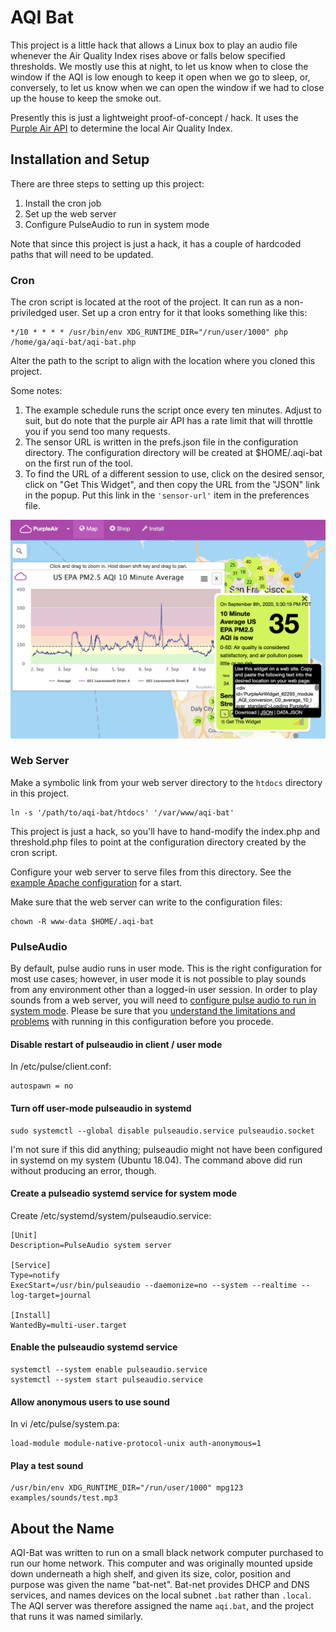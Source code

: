 # AQI Bat

This project is a little hack that allows a Linux box to play an audio file whenever the Air Quality Index rises above or falls below specified thresholds. We mostly use this at night, to let us know when to close the window if the AQI is low enough to keep it open when we go to sleep, or, conversely, to let us know when we can open the window if we had to close up the house to keep the smoke out.

Presently this is just a lightweight proof-of-concept / hack. It uses the [Purple Air API](https://www.purpleair.com/sensorlist) to determine the local Air Quality Index.

## Installation and Setup

There are three steps to setting up this project:

1. Install the cron job
2. Set up the web server
3. Configure PulseAudio to run in system mode

Note that since this project is just a hack, it has a couple of hardcoded paths that will need to be updated.

### Cron

The cron script is located at the root of the project. It can run as a non-priviledged user. Set up a cron entry for it that looks something like this:
```
*/10 * * * * /usr/bin/env XDG_RUNTIME_DIR="/run/user/1000" php /home/ga/aqi-bat/aqi-bat.php
```
Alter the path to the script to align with the location where you cloned this project.

Some notes:

1. The example schedule runs the script once every ten minutes. Adjust to suit, but do note that the purple air API has a rate limit that will throttle you if you send too many requests.
2. The sensor URL is written in the prefs.json file in the configuration directory. The configuration directory will be created at $HOME/.aqi-bat on the first run of the tool.
3. To find the URL of a different session to use, click on the desired sensor, click on "Get This Widget", and then copy the URL from the "JSON" link in the popup. Put this link in the `'sensor-url'` item in the preferences file.

![Purple Air Sensor Info](docs/img/purple-air-sensor-info.png)

### Web Server

Make a symbolic link from your web server directory to the `htdocs` directory in this project.
```
ln -s '/path/to/aqi-bat/htdocs' '/var/www/aqi-bat'
```
This project is just a hack, so you'll have to hand-modify the index.php and threshold.php files to point at the configuration directory created by the cron script.

Configure your web server to serve files from this directory. See the [example Apache configuration](examples/apache2/aqi.bat.conf) for a start.

Make sure that the web server can write to the configuration files:
```
chown -R www-data $HOME/.aqi-bat
```

### PulseAudio

By default, pulse audio runs in user mode. This is the right configuration for most use cases; however, in user mode it is not possible to play sounds from any environment other than a logged-in user session. In order to play sounds from a web server, you will need to [configure pulse audio to run in system mode](https://www.freedesktop.org/wiki/Software/PulseAudio/Documentation/User/SystemWide/). Please be sure that you [understand the limitations and problems](https://www.freedesktop.org/wiki/Software/PulseAudio/Documentation/User/WhatIsWrongWithSystemWide/) with running in this configuration before you procede.

#### Disable restart of pulseaudio in client / user mode

In /etc/pulse/client.conf:
```
autospawn = no
```

#### Turn off user-mode pulseaudio in systemd
```
sudo systemctl --global disable pulseaudio.service pulseaudio.socket
```
I'm not sure if this did anything; pulseaudio might not have been configured in systemd on my system (Ubuntu 18.04). The command above did run without producing an error, though.

#### Create a pulseadio systemd service for system mode

Create /etc/systemd/system/pulseaudio.service:
```
[Unit]
Description=PulseAudio system server

[Service]
Type=notify
ExecStart=/usr/bin/pulseaudio --daemonize=no --system --realtime --log-target=journal

[Install]
WantedBy=multi-user.target
```

#### Enable the pulseaudio systemd service 
``` 
systemctl --system enable pulseaudio.service
systemctl --system start pulseaudio.service
```
#### Allow anonymous users to use sound

In vi /etc/pulse/system.pa:
```
load-module module-native-protocol-unix auth-anonymous=1
```

#### Play a test sound
```
/usr/bin/env XDG_RUNTIME_DIR="/run/user/1000" mpg123 examples/sounds/test.mp3
```

## About the Name

AQI-Bat was written to run on a small black network computer purchased to run our home network. This computer and was originally mounted upside down underneath a high shelf, and given its size, color, position and purpose was given the name "bat-net". Bat-net provides DHCP and DNS services, and names devices on the local subnet `.bat` rather than `.local`. The AQI server was therefore assigned the name `aqi.bat`, and the project that runs it was named similarly.
